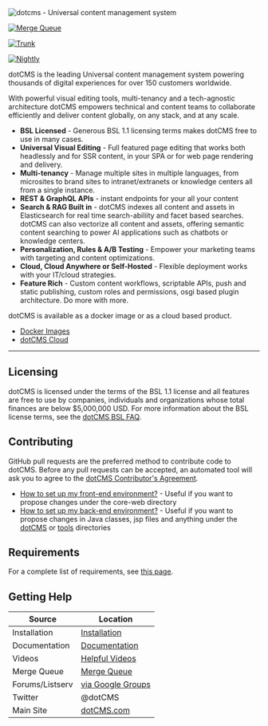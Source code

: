 <img src="https://www2.dotcms.com/dA/99fe3769-d649/256w/dotcms.png" title="dotcms - Universal content management system ">


[![Merge Queue](https://github.com/dotCMS/core/actions/workflows/cicd_2-merge-queue.yml/badge.svg)](https://github.com/dotCMS/core/actions/workflows/cicd_2-merge-queue.yml)

[![Trunk](https://github.com/dotCMS/core/actions/workflows/cicd_3-trunk.yml/badge.svg)](https://github.com/dotCMS/core/actions/workflows/cicd_3-trunk.yml)

[![Nightly](https://github.com/dotCMS/core/actions/workflows/cicd_4-nightly.yml/badge.svg)](https://github.com/dotCMS/core/actions/workflows/cicd_4-nightly.yml)


dotCMS is the leading Universal content management system powering thousands of digital experiences for over 150 customers worldwide.

With powerful visual editing tools, multi-tenancy and a tech-agnostic architecture dotCMS empowers technical and content teams to collaborate efficiently and deliver content globally, on any stack, and at any scale.

- **BSL Licensed** - Generous BSL 1.1 licensing terms makes dotCMS free to use in many cases.
- **Universal Visual Editing** - Full featured page editing that works both headlessly and for SSR content, in your SPA or for web page rendering and delivery.
- **Multi-tenancy** - Manage multiple sites in multiple languages, from microsites to brand sites to intranet/extranets or knowledge centers all from a single instance.
- **REST & GraphQL APIs** - instant endpoints for your all your content
- **Search & RAG Built in** - dotCMS indexes all content and assets in Elasticsearch for real time search-abiliity and facet based searches.  dotCMS can also vectorize all content and assets, offering semantic content searching to power AI applications such as chatbots or knowledge centers.
- **Personalization, Rules & A/B Testing** - Empower your marketing teams with targeting and content optimizations.
- **Cloud, Cloud Anywhere or Self-Hosted** - Flexible deployment works with your IT/cloud strategies. 
- **Feature Rich** - Custom content workflows, scriptable APIs, push and static publishing, custom roles and permissions, osgi based plugin architecture.  Do more with more.


dotCMS is available as a docker image or as a cloud based product.

-  [Docker Images](https://www.dotcms.com/download)
-  [dotCMS Cloud](https://www.dotcms.com/product/dotcms-cloud)


---

## Licensing

dotCMS is licensed under the terms of the BSL 1.1 license and all features are free to use by companies, individuals and organizations whose total finances are below $5,000,000 USD.  For more information about the BSL license terms, see the [dotCMS BSL FAQ](http://www.dotcms.com/bsl-faq). 

## Contributing

GitHub pull requests are the preferred method to contribute code to dotCMS. Before any pull requests can be accepted, an automated tool will ask you to agree to the [dotCMS Contributor's Agreement](https://gist.github.com/wezell/85ef45298c48494b90d92755b583acb3). 

-  [How to set up my front-end environment?](dotFrontendOnboarding.md) - Useful if you want to propose changes under the core-web directory
-  [How to set up my back-end environment?](dotBackendOnboarding.md) - Useful if you want to propose changes in Java classes, jsp files and anything under the [dotCMS](dotCMS) or [tools](tools) directories 

## Requirements

For a complete list of requirements, see [this page](http://www.dotcms.com/docs/latest/dotcms-technology-requirements).

## Getting Help

| Source          | Location                                                            |
| --------------- | ------------------------------------------------------------------- |
| Installation    | [Installation](https://www.dotcms.com/docs/latest/installation)         |
| Documentation   | [Documentation](https://www.dotcms.com/docs/latest/table-of-contents)   |
| Videos          | [Helpful Videos](http://www.dotcms.com/videos/)                         |
| Merge Queue   | [Merge Queue](https://github.com/dotCMS/core/queue/main)                          |
| Forums/Listserv | [via Google Groups](https://groups.google.com/forum/#!forum/dotCMS) |
| Twitter         | @dotCMS                                                             |
| Main Site       | [dotCMS.com](https://www.dotcms.com/)                                   |
